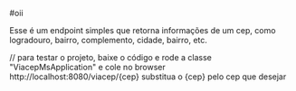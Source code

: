 #oii

Esse é um endpoint simples que retorna informações de um cep, como logradouro,  bairro, complemento, cidade, bairro, etc.



// para testar o projeto, baixe o código e rode a classe "ViacepMsApplication"
e cole no browser http://localhost:8080/viacep/{cep}
substitua o {cep} pelo cep que desejar
